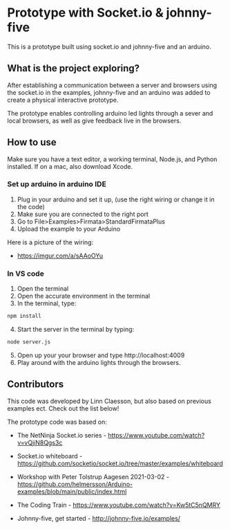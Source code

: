 # Prototype with Socket.io & johnny-five

This is a prototype built using socket.io and johnny-five and an arduino.

## What is the project exploring?

After establishing a communication between a server and browsers using the socket.io in the examples, johnny-five and an arduino was added to create a physical interactive prototype.

The prototype enables controlling arduino led lights through a sever and local browsers, as well as give feedback live in the browsers.

## How to use

Make sure you have a text editor, a working terminal, Node.js, and Python installed.
If on a mac, also download Xcode.

### Set up arduino in arduino IDE

1. Plug in your arduino and set it up, (use the right wiring or change it in the code)
2. Make sure you are connected to the right port
3. Go to File>Examples>Firmata>StandardFirmataPlus
4. Upload the example to your Arduino

Here is a picture of the wiring:

-   https://imgur.com/a/sAAoOYu

### In VS code

1. Open the terminal
2. Open the accurate environment in the terminal
3. In the terminal, type:

```bash
npm install
```

4. Start the server in the terminal by typing:

```bash
node server.js
```

5. Open up your your browser and type http://localhost:4009
6. Play around with the arduino lights through the browsers.

## Contributors

This code was developed by Linn Claesson, but also based on previous examples ect. Check out the list below!

The prototype code was based on:

-   The NetNinja Socket.io series - https://www.youtube.com/watch?v=vQjiN8Qgs3c

-   Socket.io whiteboard - https://github.com/socketio/socket.io/tree/master/examples/whiteboard

-   Workshop with Peter Tolstrup Aagesen 2021-03-02 - https://github.com/helmersson/Arduino-examples/blob/main/public/index.html

-   The Coding Train - https://www.youtube.com/watch?v=Kw5tC5nQMRY

-   Johnny-five, get started - http://johnny-five.io/examples/
